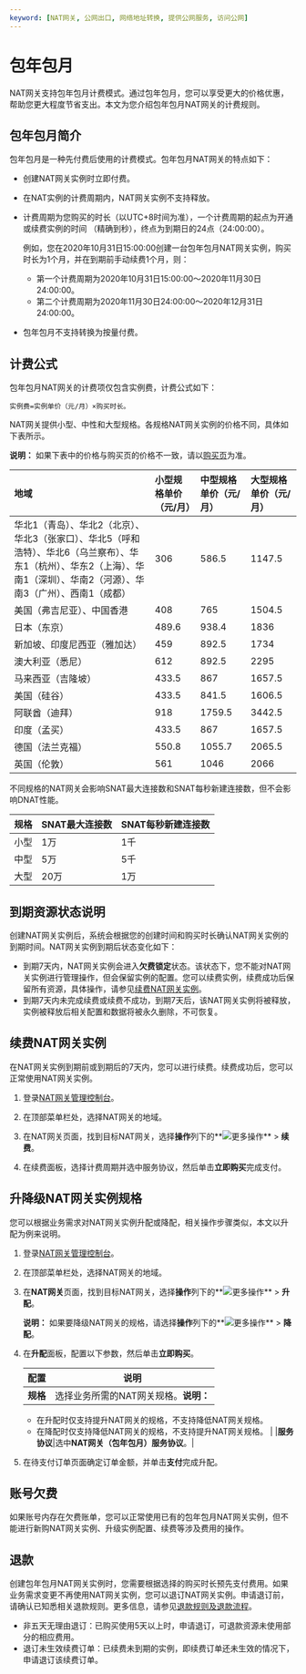 ```yaml
---
keyword: [NAT网关, 公网出口, 网络地址转换, 提供公网服务, 访问公网]
---
```


# 包年包月

NAT网关支持包年包月计费模式。通过包年包月，您可以享受更大的价格优惠，帮助您更大程度节省支出。本文为您介绍包年包月NAT网关的计费规则。

## 包年包月简介

包年包月是一种先付费后使用的计费模式。包年包月NAT网关的特点如下：

-   创建NAT网关实例时立即付费。
-   在NAT实例的计费周期内，NAT网关实例不支持释放。
-   计费周期为您购买的时长（以UTC+8时间为准），一个计费周期的起点为开通或续费实例的时间 （精确到秒），终点为到期日的24点（24:00:00）。

    例如，您在2020年10月31日15:00:00创建一台包年包月NAT网关实例，购买时长为1个月，并在到期前手动续费1个月，则：

    -   第一个计费周期为2020年10月31日15:00:00～2020年11月30日24:00:00。
    -   第二个计费周期为2020年11月30日24:00:00～2020年12月31日24:00:00。
-   包年包月不支持转换为按量付费。

## 计费公式

包年包月NAT网关的计费项仅包含实例费，计费公式如下：

```
实例费=实例单价（元/月）×购买时长。
```

NAT网关提供小型、中性和大型规格。各规格NAT网关实例的价格不同，具体如下表所示。

**说明：** 如果下表中的价格与购买页的价格不一致，请以[购买页](https://common-buy.aliyun.com/?commodityCode=nat_gw_pre&regionId=cn-qingdao#/buy)为准。

|地域|小型规格单价（元/月）|中型规格单价（元/月）|大型规格单价（元/月）|
|:-|:----------|:----------|:----------|
|华北1（青岛）、华北2（北京）、华北3（张家口）、华北5（呼和浩特）、华北6（乌兰察布）、华东1（杭州）、华东2（上海）、华南1（深圳）、华南2（河源）、华南3（广州）、西南1（成都）|306|586.5|1147.5|
|美国（弗吉尼亚）、中国香港|408|765|1504.5|
|日本（东京）|489.6|938.4|1836|
|新加坡、印度尼西亚（雅加达）|459|892.5|1734|
|澳大利亚（悉尼）|612|892.5|2295|
|马来西亚（吉隆坡）|433.5|867|1657.5|
|美国（硅谷）|433.5|841.5|1606.5|
|阿联酋（迪拜）|918|1759.5|3442.5|
|印度（孟买）|433.5|867|1657.5|
|德国（法兰克福）|550.8|1055.7|2065.5|
|英国（伦敦）|561|1046|2066|

不同规格的NAT网关会影响SNAT最大连接数和SNAT每秒新建连接数，但不会影响DNAT性能。

|规格|SNAT最大连接数|SNAT每秒新建连接数|
|:-|:--------|:----------|
|小型|1万|1千|
|中型|5万|5千|
|大型|20万|1万|

## 到期资源状态说明

创建NAT网关实例后，系统会根据您的创建时间和购买时长确认NAT网关实例的到期时间。NAT网关实例到期后状态变化如下：

-   到期7天内，NAT网关实例会进入**欠费锁定**状态。该状态下，您不能对NAT网关实例进行管理操作，但会保留实例的配置。您可以续费实例，续费成功后保留所有资源，具体操作，请参见[续费NAT网关实例](#section_bml_m6z_ayh)。
-   到期7天内未完成续费或续费不成功，到期7天后，该NAT网关实例将被释放，实例被释放后相关配置和数据将被永久删除，不可恢复。

## 续费NAT网关实例

在NAT网关实例到期前或到期后的7天内，您可以进行续费。续费成功后，您可以正常使用NAT网关实例。

1.  登录[NAT网关管理控制台](https://vpc.console.aliyun.com/nat)。

2.  在顶部菜单栏处，选择NAT网关的地域。

3.  在NAT网关页面，找到目标NAT网关，选择**操作**列下的**![更多操作](https://static-aliyun-doc.oss-accelerate.aliyuncs.com/assets/img/zh-CN/2081359951/p103337.png)** \> **续费**。

4.  在续费面板，选择计费周期并选中服务协议，然后单击**立即购买**完成支付。


## 升降级NAT网关实例规格

您可以根据业务需求对NAT网关实例升配或降配，相关操作步骤类似，本文以升配为例来说明。

1.  登录[NAT网关管理控制台](https://vpc.console.aliyun.com/nat)。

2.  在顶部菜单栏处，选择NAT网关的地域。

3.  在**NAT网关**页面，找到目标NAT网关，选择**操作**列下的**![更多操作](https://static-aliyun-doc.oss-accelerate.aliyuncs.com/assets/img/zh-CN/2081359951/p103337.png)** \> **升配**。

    **说明：** 如果要降级NAT网关的规格，请选择**操作**列下的**![更多操作](https://static-aliyun-doc.oss-accelerate.aliyuncs.com/assets/img/zh-CN/2081359951/p103337.png)** \> **降配**。

4.  在**升配**面板，配置以下参数，然后单击**立即购买**。

    |配置|说明|
    |--|--|
    |**规格**|选择业务所需的NAT网关规格。**说明：**

    -   在升配时仅支持提升NAT网关的规格，不支持降低NAT网关规格。
    -   在降配时仅支持降低NAT网关的规格，不支持提升NAT网关规格。 |
    |**服务协议**|选中**NAT网关（包年包月）服务协议**。|

5.  在待支付订单页面确定订单金额，并单击**支付**完成升配。


## 账号欠费

如果账号内存在欠费账单，您可以正常使用已有的包年包月NAT网关实例，但不能进行新购NAT网关实例、升级实例配置、续费等涉及费用的操作。

## 退款

创建包年包月NAT网关实例时，您需要根据选择的购买时长预先支付费用。如果业务需求变更不再使用NAT网关实例，您可以退订NAT网关实例。申请退订前，请确认已知悉相关退款规则。更多信息，请参见[退款规则及退款流程](https://help.aliyun.com/knowledge_detail/37096.html)。

-   非五天无理由退订：已购买使用5天以上时，申请退订，可退款资源未使用部分的相应费用。
-   退订未生效续费订单：已续费未到期的实例，即续费订单还未生效的情况下，申请退订该续费订单。

